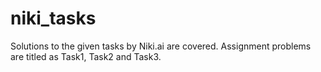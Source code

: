 # niki_tasks
   Solutions to the given tasks by Niki.ai are covered. Assignment problems are titled as Task1, Task2 and Task3.

